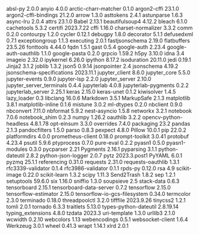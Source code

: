 
absl-py                      2.0.0
anyio                        4.0.0
arctic-charr-matcher         0.1.0
argon2-cffi                  23.1.0
argon2-cffi-bindings         21.2.0
arrow                        1.3.0
asttokens                    2.4.1
astunparse                   1.6.3
async-lru                    2.0.4
attrs                        23.1.0
Babel                        2.13.1
beautifulsoup4               4.12.2
bleach                       6.1.0
cachetools                   5.3.2
certifi                      2023.7.22
cffi                         1.16.0
charset-normalizer           3.3.2
comm                         0.2.0
contourpy                    1.2.0
cycler                       0.12.1
debugpy                      1.8.0
decorator                    5.1.1
defusedxml                   0.7.1
exceptiongroup               1.1.3
executing                    2.0.1
fastjsonschema               2.19.0
flatbuffers                  23.5.26
fonttools                    4.44.0
fqdn                         1.5.1
gast                         0.5.4
google-auth                  2.23.4
google-auth-oauthlib         1.1.0
google-pasta                 0.2.0
grpcio                       1.59.2
h5py                         3.10.0
idna                         3.4
imageio                      2.32.0
ipykernel                    6.26.0
ipython                      8.17.2
isoduration                  20.11.0
jedi                         0.19.1
Jinja2                       3.1.2
joblib                       1.3.2
json5                        0.9.14
jsonpointer                  2.4
jsonschema                   4.19.2
jsonschema-specifications    2023.11.1
jupyter_client               8.6.0
jupyter_core                 5.5.0
jupyter-events               0.9.0
jupyter-lsp                  2.2.0
jupyter_server               2.10.0
jupyter_server_terminals     0.4.4
jupyterlab                   4.0.8
jupyterlab-pygments          0.2.2
jupyterlab_server            2.25.1
keras                        2.15.0
keras-unet                   0.1.2
kiwisolver                   1.4.5
lazy_loader                  0.3
libclang                     16.0.6
Markdown                     3.5.1
MarkupSafe                   2.1.3
matplotlib                   3.8.1
matplotlib-inline            0.1.6
mistune                      3.0.2
ml-dtypes                    0.2.0
nbclient                     0.9.0
nbconvert                    7.11.0
nbformat                     5.9.2
nest-asyncio                 1.5.8
networkx                     3.2.1
notebook                     7.0.6
notebook_shim                0.2.3
numpy                        1.26.2
oauthlib                     3.2.2
opencv-python-headless       4.8.1.78
opt-einsum                   3.3.0
overrides                    7.4.0
packaging                    23.2
pandas                       2.1.3
pandocfilters                1.5.0
parso                        0.8.3
pexpect                      4.8.0
Pillow                       10.0.1
pip                          22.0.2
platformdirs                 4.0.0
prometheus-client            0.18.0
prompt-toolkit               3.0.41
protobuf                     4.23.4
psutil                       5.9.6
ptyprocess                   0.7.0
pure-eval                    0.2.2
pyasn1                       0.5.0
pyasn1-modules               0.3.0
pycparser                    2.21
Pygments                     2.16.1
pyparsing                    3.1.1
python-dateutil              2.8.2
python-json-logger           2.0.7
pytz                         2023.3.post1
PyYAML                       6.0.1
pyzmq                        25.1.1
referencing                  0.31.0
requests                     2.31.0
requests-oauthlib            1.3.1
rfc3339-validator            0.1.4
rfc3986-validator            0.1.1
rpds-py                      0.12.0
rsa                          4.9
scikit-image                 0.22.0
scikit-learn                 1.3.2
scipy                        1.11.3
Send2Trash                   1.8.2
sep                          1.2.1
setuptools                   59.6.0
six                          1.16.0
sniffio                      1.3.0
soupsieve                    2.5
stack-data                   0.6.3
tensorboard                  2.15.1
tensorboard-data-server      0.7.2
tensorflow                   2.15.0
tensorflow-estimator         2.15.0
tensorflow-io-gcs-filesystem 0.34.0
termcolor                    2.3.0
terminado                    0.18.0
threadpoolctl                3.2.0
tifffile                     2023.9.26
tinycss2                     1.2.1
tomli                        2.0.1
tornado                      6.3.3
traitlets                    5.13.0
types-python-dateutil        2.8.19.14
typing_extensions            4.8.0
tzdata                       2023.3
uri-template                 1.3.0
urllib3                      2.1.0
wcwidth                      0.2.10
webcolors                    1.13
webencodings                 0.5.1
websocket-client             1.6.4
Werkzeug                     3.0.1
wheel                        0.41.3
wrapt                        1.14.1
xlrd                         2.0.1